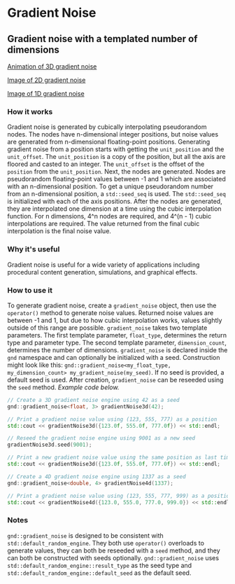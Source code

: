 # Gradient Noise
## Gradient noise with a templated number of dimensions

[Animation of 3D gradient noise](http://i.imgur.com/bvJ1E7h.mp4)

[Image of 2D gradient noise](http://i.imgur.com/RO3qT7k.png)

[Image of 1D gradient noise](http://i.imgur.com/iClvq3j.png)
  
### How it works
Gradient noise is generated by cubically interpolating pseudorandom nodes. The nodes have n-dimensional integer positions, but noise values are generated from n-dimensional floating-point positions. Generating gradient noise from a position starts with getting the `unit_position` and the `unit_offset`. The `unit_position` is a copy of the position, but all the axis are floored and casted to an integer. The `unit_offset` is the offset of the `position` from the `unit_position`. Next, the nodes are generated. Nodes are pseudorandom floating-point values between -1 and 1 which are associated with an n-dimensional position. To get a unique pseudorandom number from an n-dimensional position, a `std::seed_seq` is used. The `std::seed_seq` is initialized with each of the axis positions. After the nodes are generated, they are interpolated one dimension at a time using the cubic interpolation function. For n dimensions, 4^n nodes are required, and 4^(n - 1) cubic interpolations are required. The value returned from the final cubic interpolation is the final noise value.

### Why it's useful
Gradient noise is useful for a wide variety of applications including procedural content generation, simulations, and graphical effects.
  
### How to use it
To generate gradient noise, create a `gradient_noise` object, then use the `operator()` method to generate noise values. Returned noise values are between -1 and 1, but due to how cubic interpolation works, values slightly outside of this range are possible.
`gradient_noise` takes two template parameters. The first template parameter, `float_type`, determines the return type and parameter type. The second template parameter, `dimension_count`, determines the number of dimensions. `gradient_noise` is declared inside the `gnd` namespace and can optionally be initialized with a seed. Construction might look like this: `gnd::gradient_noise<my_float_type, my_dimension_count> my_gradient_noise(my_seed)`. If no seed is provided, a default seed is used. After creation, `gradient_noise` can be reseeded using the `seed` method. *Example code below.*
```cpp
// Create a 3D gradient noise engine using 42 as a seed
gnd::gradient_noise<float, 3> gradientNoise3d(42);

// Print a gradient noise value using (123, 555, 777) as a position
std::cout << gradientNoise3d({123.0f, 555.0f, 777.0f}) << std::endl; 

// Reseed the gradient noise engine using 9001 as a new seed
gradientNoise3d.seed(9001); 

// Print a new gradient noise value using the same position as last time
std::cout << gradientNoise3d({123.0f, 555.0f, 777.0f}) << std::endl; 

// Create a 4D gradient noise engine using 1337 as a seed
gnd::gradient_noise<double, 4> gradientNoise4d(1337); 

// Print a gradient noise value using (123, 555, 777, 999) as a position
std::cout << gradientNoise4d({123.0, 555.0, 777.0, 999.0}) << std::endl;
```

### Notes
`gnd::gradient_noise` is designed to be consistent with `std::default_random_engine`. They both use `operator()` overloads to generate values, they can both be reseeded with a `seed` method, and they can both be constructed with seeds optionally. `gnd::gradient_noise` uses `std::default_random_engine::result_type` as the seed type and `std::default_random_engine::default_seed` as the default seed.

